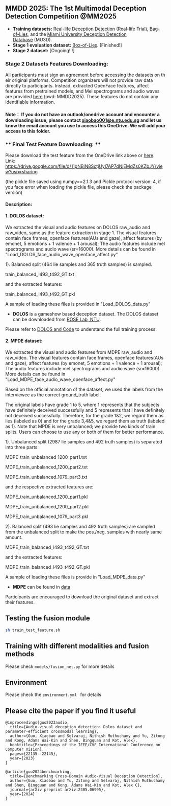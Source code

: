 ## MMDD 2025: The 1st Multimodal Deception Detection Competition @MM2025


-   **Training datasets:** [Real-life Deception Detection](https://public.websites.umich.edu/~zmohamed/resources.html) (Real-life Trial), [Bag-of-Lies](https://iab-rubric.org/index.php/bag-of-lies), and the [Miami University Deception Detection Database](https://sc.lib.miamioh.edu/handle/2374.MIA/6067) (MU3D).
-   **Stage 1 evaluation dataset:** [Box-of-Lies](https://web.eecs.umich.edu/~mihalcea/downloads.html#multimodalDialogDeception). [Finished!]
-   **Stage 2 dataset:** [Ongoing!!!]


### **Stage 2 Datasets Features Downloading:**

All participants must sign an agreement before accessing the datasets on their original platforms. Competition organizers will not provide raw data directly to participants. Instead, extracted OpenFace features, affect features from pretrained models, and Mel spectrograms and audio waves are provided [here](https://entuedu-my.sharepoint.com/:f:/g/personal/xiaobao001_e_ntu_edu_sg/EjSbeaVHhExIp7NJ5SClWZYBP4VaCMR6JJi-PjNijsUbqA?e=A1mYda) (pwd: MMDD2025). These features do not contain any identifiable information.

#### Note： If you do not have an outlook/onedrive account and encounter a downloading issue, please contact xiaobao001@e.ntu.edu.sg and let us know the email account you use to access this OneDrive. We will add your access to this folder.

### ** Final Test Feature Downloading: **

Please download the test feature from the OneDrive link above or [here](https://drive.google.com/file/d/11pNBiN8SctjUyI7AP7dNjEMdZs0KZbJY/view?usp=sharing). Link: https://drive.google.com/file/d/11pNBiN8SctjUyI7AP7dNjEMdZs0KZbJY/view?usp=sharing

(the pickle file saved using numpy==2.1.3 and Pickle protocol version: 4, if you face error when loading the pickle file, please check the package version)

#### Description:
  #### 1. DOLOS dataset:

We extracted the visual and audio features on DOLOS raw_audio and raw_video, same as the feature extraction in stage 1.
The visual features contain face frames, openface features(AUs and gaze),
affect features (by emonet, 5 emotions + 1 valence + 1 arousal); The audio features include mel spectrograms and audio wave (sr=16000).
More details can be found in "Load_DOLOS_face_audio_wave_openface_affect.py"


1). Balanced split (464 lie samples and 365 truth samples) is sampled.

train_balanced_l493_t492_GT.txt

and the extracted features:

train_balanced_l493_t492_GT.pkl

A sample of loading these files is provided in "Load_DOLOS_data.py"



- **DOLOS** is a gameshow based deception dataset. The DOLOS dataset can be downloaded from [ROSE Lab, NTU](https://rose1.ntu.edu.sg/dataset/DOLOS/). 

Please refer to [DOLOS and Code](https://github.com/NMS05/Audio-Visual-Deception-Detection-DOLOS-Dataset-and-Parameter-Efficient-Crossmodal-Learning/tree/main) to understand the full training process.


#### 2. MPDE dataset:

We extracted the visual and audio features from MDPE raw_audio and raw_video. The visual features contain face frames, openface features(AUs and gaze),
affect features (by emonet, 5 emotions + 1 valence + 1 arousal); The audio features include mel spectrograms and audio wave (sr=16000).
More details can be found in "Load_MDPE_face_audio_wave_openface_affect.py"

Based on the official annotation of the dataset, we used the labels from the interviewee as the correct ground_truth label.

The original labels have grade 1 to 5, where 1 represents that the subjects have definitely deceived successfully and 5 represents that I have definitely not deceived successfully.
Therefore, for the grade 1&2, we regard them as lies (labeled as 0) and for the grade 3,4&5, we regard them as truth (labeled as 1).
Note that MPDE is very unbalanced; we provide two kinds of train splits. Users can choose to use any or both of them for better performance.

1). Unbalanced split (2987 lie samples and 492 truth samples) is separated into three parts:

MDPE_train_unbalanced_1200_part1.txt

MDPE_train_unbalanced_1200_part2.txt

MDPE_train_unbalanced_1079_part3.txt

and the respective extracted features are:

MDPE_train_unbalanced_1200_part1.pkl

MDPE_train_unbalanced_1200_part2.pkl

MDPE_train_unbalanced_1079_part3.pkl


2). Balanced split (493 lie samples and 492 truth samples) are sampled from the unbalanced split to make the pos./neg. samples with nearly same amount.

MDPE_train_balanced_l493_t492_GT.txt

and the extracted features:

MDPE_train_balanced_l493_t492_GT.pkl


A sample of loading these files is provide in "Load_MDPE_data.py"


- **MDPE** can be found in [data](https://huggingface.co/datasets/MDPEdataset/MDPE_Dataset)

Participants are encouraged to download the original dataset and extract their features.




## Testing the fusion module
```bash
sh train_test_feature.sh
```

## Training with different modalities and fusion methods
Please check ```models/fusion_net.py``` for more details

## Environment
Please check the ```environment.yml ``` for details


## Please cite the paper if you find it useful
```
@inproceedings{guo2023audio,
  title={Audio-visual deception detection: Dolos dataset and parameter-efficient crossmodal learning},
  author={Guo, Xiaobao and Selvaraj, Nithish Muthuchamy and Yu, Zitong and Kong, Adams Wai-Kin and Shen, Bingquan and Kot, Alex},
  booktitle={Proceedings of the IEEE/CVF International Conference on Computer Vision},
  pages={22135--22145},
  year={2023}
}

@article{guo2024benchmarking,
  title={Benchmarking Cross-Domain Audio-Visual Deception Detection},
  author={Guo, Xiaobao and Yu, Zitong and Selvaraj, Nithish Muthuchamy and Shen, Bingquan and Kong, Adams Wai-Kin and Kot, Alex C},
  journal={arXiv preprint arXiv:2405.06995},
  year={2024}
}

```



